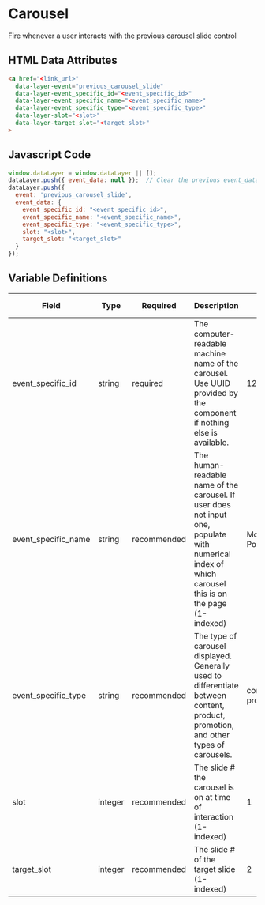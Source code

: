 # Carousel

Fire whenever a user interacts with the previous carousel slide control

## HTML Data Attributes

```html
<a href="<link_url>"
  data-layer-event="previous_carousel_slide"
  data-layer-event_specific_id="<event_specific_id>"
  data-layer-event_specific_name="<event_specific_name>"
  data-layer-event_specific_type="<event_specific_type>"
  data-layer-slot="<slot>"
  data-layer-target_slot="<target_slot>"
>
```

## Javascript Code

```js
window.dataLayer = window.dataLayer || [];
dataLayer.push({ event_data: null });  // Clear the previous event_data object.
dataLayer.push({
  event: 'previous_carousel_slide',
  event_data: {
    event_specific_id: "<event_specific_id>",
    event_specific_name: "<event_specific_name>",
    event_specific_type: "<event_specific_type>",
    slot: "<slot>",
    target_slot: "<target_slot>"
  }
});
```

## Variable Definitions

|Field|Type|Required|Description|Example|Pattern|Min Length|Max Length|Minimum|Maximum|Multiple Of|
| --- | --- | --- | --- | --- | --- | --- | --- | --- | --- | --- |
|event_specific_id|string|required|The computer-readable machine name of the carousel. Use UUID provided by the component if nothing else is available.|12345abcde12345|
|event_specific_name|string|recommended|The human-readable name of the carousel. If user does not input one, populate with numerical index of which carousel this is on the page (1-indexed)|Most Popular Blog Posts, 2|
|event_specific_type|string|recommended|The type of carousel displayed. Generally used to differentiate between content, product, promotion, and other types of carousels.|content, product, promotion|
|slot|integer|recommended|The slide # the carousel is on at time of interaction (1-indexed)|1||1||1
|target_slot|integer|recommended|The slide # of the target slide (1-indexed)|2||1||1|
